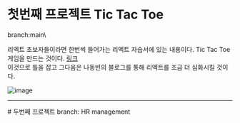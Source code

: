 # 첫번째 프로젝트 Tic Tac Toe

branch:main\

리엑트 초보자들이라면 한번씩 들어가는 리엑트 자습서에 있는 내용이다. Tic Tac Toe 게임을 만드는 것이다.
[링크](https://ko.reactjs.org/tutorial/tutorial.html#declaring-a-winner) <br>
이것으로 틀을 잡고 그다음은 나동빈의 블로그를 통해 리엑트를 조금 더 심화시킬 것이다.

![image](https://user-images.githubusercontent.com/80466735/167234411-bcc5f0d4-fabe-4561-9923-a6453ed7b903.png)


<hr>
# 두번째 프로젝트 
branch: HR management

